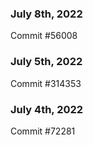 ### July 8th, 2022

Commit #56008

### July 5th, 2022

Commit #314353


### July 4th, 2022

Commit #72281
